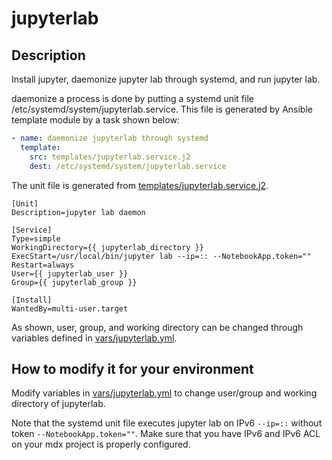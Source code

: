 
# jupyterlab

## Description

Install jupyter, daemonize jupyter lab through systemd, and run
jupyter lab.

daemonize a process is done by putting a systemd unit file
/etc/systemd/system/jupyterlab.service. This file is generated
by Ansible template module by a task shown below:

```yml
- name: daemonize jupyterlab through systemd
  template:
    src: templates/jupyterlab.service.j2
    dest: /etc/systemd/system/jupyterlab.service
```

The unit file is generated from
[templates/jupyterlab.service.j2](templates/jupyterlab.service.j2).

```
[Unit]
Description=jupyter lab daemon

[Service]
Type=simple
WorkingDirectory={{ jupyterlab_directory }}
ExecStart=/usr/local/bin/jupyter lab --ip=:: --NotebookApp.token=""
Restart=always
User={{ jupyterlab_user }}
Group={{ jupyterlab_group }}

[Install]
WantedBy=multi-user.target
```

As shown, user, group, and working directory can be changed through
variables defined in [vars/jupyterlab.yml](vars/jupyterlab.yml).

## How to modify it for your environment

Modify variables in [vars/jupyterlab.yml](vars/jupyterlab.yml) to
change user/group and working directory of jupyterlab.

Note that the systemd unit file executes jupyter lab on IPv6 `--ip=::`
without token `--NotebookApp.token=""`. Make sure that you have IPv6
and IPv6 ACL on your mdx project is properly configured.